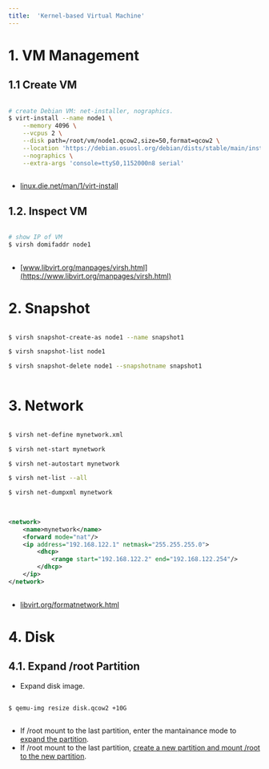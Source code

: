 ```yaml
---
title:  'Kernel-based Virtual Machine'
---
```


# 1. VM Management
## 1.1 Create VM
```sh
  
# create Debian VM: net-installer, nographics.
$ virt-install --name node1 \
    --memory 4096 \
    --vcpus 2 \
    --disk path=/root/vm/node1.qcow2,size=50,format=qcow2 \
    --location 'https://debian.osuosl.org/debian/dists/stable/main/installer-amd64' \
    --nographics \
    --extra-args 'console=ttyS0,1152000n8 serial'
  
```

- [linux.die.net/man/1/virt-install](https://linux.die.net/man/1/virt-install)


## 1.2. Inspect VM
```sh
  
# show IP of VM
$ virsh domifaddr node1
  
```

- [www.libvirt.org/manpages/virsh.html](https://www.libvirt.org/manpages/virsh.html)


# 2. Snapshot
```sh
  
$ virsh snapshot-create-as node1 --name snapshot1

$ virsh snapshot-list node1

$ virsh snapshot-delete node1 --snapshotname snapshot1
  
```


# 3. Network
```sh
  
$ virsh net-define mynetwork.xml

$ virsh net-start mynetwork

$ virsh net-autostart mynetwork

$ virsh net-list --all

$ virsh net-dumpxml mynetwork
  
```

```xml
  
<network>
    <name>mynetwork</name>
    <forward mode="nat"/>
    <ip address="192.168.122.1" netmask="255.255.255.0">
        <dhcp>
            <range start="192.168.122.2" end="192.168.122.254"/>
        </dhcp>
    </ip>
</network>
  
```

- [libvirt.org/formatnetwork.html](https://libvirt.org/formatnetwork.html)


# 4. Disk
## 4.1. Expand /root Partition
- Expand disk image.
```sh
  
$ qemu-img resize disk.qcow2 +10G
  
```

- If /root mount to the last partition, enter the mantainance mode to [expand the partition](/html/fdisk.html).
- If /root mount to the last partition, [create a new partition and mount /root to the new partition](/html/fdisk.html).